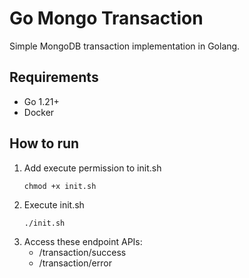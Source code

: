 # Go Mongo Transaction
Simple MongoDB transaction implementation in Golang.

## Requirements
- Go 1.21+
- Docker

## How to run
1. Add execute permission to init.sh
    ```
    chmod +x init.sh
    ```
2. Execute init.sh
    ```
    ./init.sh
    ```
3. Access these endpoint APIs:
   - /transaction/success
   - /transaction/error